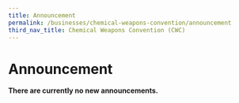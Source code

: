 ```yaml
---
title: Announcement
permalink: /businesses/chemical-weapons-convention/announcement
third_nav_title: Chemical Weapons Convention (CWC)
---
```

# Announcement 

**There are currently no new announcements.**

